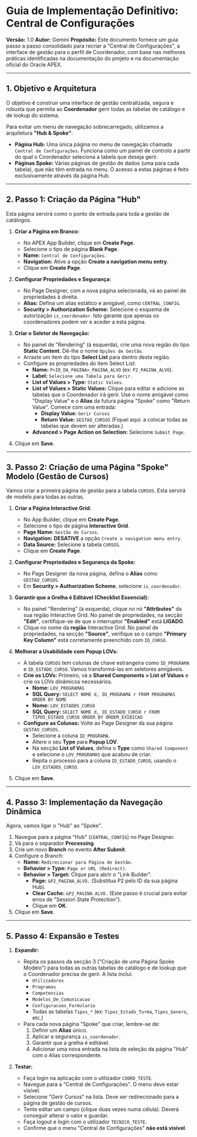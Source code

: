 # Guia de Implementação Definitivo: Central de Configurações

**Versão:** 1.0
**Autor:** Gemini
**Propósito:** Este documento fornece um guia passo a passo consolidado para recriar a "Central de Configurações", a interface de gestão para o perfil de Coordenador, com base nas melhores práticas identificadas na documentação do projeto e na documentação oficial do Oracle APEX.

---

## 1. Objetivo e Arquitetura

O objetivo é construir uma interface de gestão centralizada, segura e robusta que permita ao **Coordenador** gerir todas as tabelas de catálogo e de lookup do sistema.

Para evitar um menu de navegação sobrecarregado, utilizamos a arquitetura **"Hub & Spoke"**:

*   **Página Hub:** Uma única página no menu de navegação chamada `Central de Configurações`. Funciona como um painel de controlo a partir do qual o Coordenador seleciona a tabela que deseja gerir.
*   **Páginas Spoke:** Várias páginas de gestão de dados (uma para cada tabela), que não têm entrada no menu. O acesso a estas páginas é feito exclusivamente através da página Hub.

---

## 2. Passo 1: Criação da Página "Hub"

Esta página servirá como o ponto de entrada para toda a gestão de catálogos.

1.  **Criar a Página em Branco:**
    *   No APEX App Builder, clique em **Create Page**.
    *   Selecione o tipo de página **Blank Page**.
    *   **Name:** `Central de Configurações`.
    *   **Navigation:** Ative a opção **Create a navigation menu entry**.
    *   Clique em **Create Page**.

2.  **Configurar Propriedades e Segurança:**
    *   No Page Designer, com a nova página selecionada, vá ao painel de propriedades à direita.
    *   **Alias:** Defina um alias estático e amigável, como `CENTRAL_CONFIG`.
    *   **Security > Authorization Scheme:** Selecione o esquema de autorização `is_coordenador`. Isto garante que apenas os coordenadores podem ver e aceder a esta página.

3.  **Criar o Seletor de Navegação:**
    *   No painel de "Rendering" (à esquerda), crie uma nova região do tipo **Static Content**. Dê-lhe o nome `Opções de Gestão`.
    *   Arraste um item do tipo **Select List** para dentro desta região.
    *   Configure as propriedades do item Select List:
        *   **Name:** `P<ID_DA_PAGINA>_PAGINA_ALVO` (ex: `P2_PAGINA_ALVO`).
        *   **Label:** `Selecione uma Tabela para Gerir`.
        *   **List of Values > Type:** `Static Values`.
        *   **List of Values > Static Values:** Clique para editar e adicione as tabelas que o Coordenador irá gerir. Use o nome amigável como "Display Value" e o **Alias** da futura página "Spoke" como "Return Value". Comece com uma entrada:
            *   **Display Value:** `Gerir Cursos`
            *   **Return Value:** `GESTAO_CURSOS` (Fiquei aqui: a colocar todas as tabelas que devem ser alteradas.)
        *   **Advanced > Page Action on Selection:** Selecione `Submit Page`.

4.  Clique em **Save**.

---

## 3. Passo 2: Criação de uma Página "Spoke" Modelo (Gestão de Cursos)

Vamos criar a primeira página de gestão para a tabela `CURSOS`. Esta servirá de modelo para todas as outras.

1.  **Criar a Página Interactive Grid:**
    *   No App Builder, clique em **Create Page**.
    *   Selecione o tipo de página **Interactive Grid**.
    *   **Page Name:** `Gestão de Cursos`.
    *   **Navigation:** **DESATIVE** a opção `Create a navigation menu entry`.
    *   **Data Source:** Selecione a tabela `CURSOS`.
    *   Clique em **Create Page**.

2.  **Configurar Propriedades e Segurança da Spoke:**
    *   No Page Designer da nova página, defina o **Alias** como `GESTAO_CURSOS`.
    *   Em **Security > Authorization Scheme**, selecione `is_coordenador`.

3.  **Garantir que a Grelha é Editável (Checklist Essencial):**
    *   No painel "Rendering" (à esquerda), clique no nó **"Attributes"** da sua região Interactive Grid. No painel de propriedades, na secção **"Edit"**, certifique-se de que o interruptor **"Enabled"** está **LIGADO**.
    *   Clique no nome da **região** Interactive Grid. No painel de propriedades, na secção **"Source"**, verifique se o campo **"Primary Key Column"** está corretamente preenchido com `ID_CURSO`.

4.  **Melhorar a Usabilidade com Popup LOVs:**
    *   A tabela `CURSOS` tem colunas de chave estrangeira como `ID_PROGRAMA` e `ID_ESTADO_CURSO`. Vamos transformá-las em seletores amigáveis.
    *   **Crie os LOVs:** Primeiro, vá a **Shared Components > List of Values** e crie os LOVs dinâmicos necessários.
        *   **Nome:** `LOV_PROGRAMAS`
        *   **SQL Query:** `SELECT NOME d, ID_PROGRAMA r FROM PROGRAMAS ORDER BY NOME`
        *   **Nome:** `LOV_ESTADOS_CURSO`
        *   **SQL Query:** `SELECT NOME d, ID_ESTADO_CURSO r FROM TIPOS_ESTADO_CURSO ORDER BY ORDEM_EXIBICAO`
    *   **Configure as Colunas:** Volte ao Page Designer da sua página `GESTAO_CURSOS`.
        *   Selecione a coluna `ID_PROGRAMA`.
        *   Altere o seu **Type** para **Popup LOV**.
        *   Na secção **List of Values**, defina o **Type** como `Shared Component` e selecione o `LOV_PROGRAMAS` que acabou de criar.
        *   Repita o processo para a coluna `ID_ESTADO_CURSO`, usando o `LOV_ESTADOS_CURSO`.

5.  Clique em **Save**.

---

## 4. Passo 3: Implementação da Navegação Dinâmica

Agora, vamos ligar o "Hub" ao "Spoke".

1.  Navegue para a página "Hub" (`CENTRAL_CONFIG`) no Page Designer.
2.  Vá para o separador **Processing**.
3.  Crie um novo **Branch** no evento **After Submit**.
4.  Configure o Branch:
    *   **Name:** `Redirecionar para Página de Gestão`.
    *   **Behavior > Type:** `Page or URL (Redirect)`.
    *   **Behavior > Target:** Clique para abrir o "Link Builder".
        *   **Page:** `&P2_PAGINA_ALVO.` (Substitua P2 pelo ID da sua página Hub).
        *   **Clear Cache:** `&P2_PAGINA_ALVO.` (Este passo é crucial para evitar erros de "Session State Protection").
        *   Clique em **OK**.
5.  Clique em **Save**.

---

## 5. Passo 4: Expansão e Testes

1.  **Expandir:**
    *   Repita os passos da secção 3 ("Criação de uma Página Spoke Modelo") para todas as outras tabelas de catálogo e de lookup que o Coordenador precisa de gerir. A lista inclui:
        *   `Utilizadores`
        *   `Programas`
        *   `Competencias`
        *   `Modelos_De_Comunicacao`
        *   `Configuracoes_Formulario`
        *   Todas as tabelas `Tipos_*` (ex: `Tipos_Estado_Turma`, `Tipos_Genero`, etc.)
    *   Para cada nova página "Spoke" que criar, lembre-se de:
        1.  Definir um **Alias** único.
        2.  Aplicar a segurança `is_coordenador`.
        3.  Garantir que a grelha é editável.
        4.  Adicionar uma nova entrada na lista de seleção da página "Hub" com o Alias correspondente.

2.  **Testar:**
    *   Faça login na aplicação com o utilizador `COORD_TESTE`.
    *   Navegue para a "Central de Configurações". O menu deve estar visível.
    *   Selecione "Gerir Cursos" na lista. Deve ser redirecionado para a página de gestão de cursos.
    *   Tente editar um campo (clique duas vezes numa célula). Deverá conseguir alterar o valor e guardar.
    *   Faça logout e login com o utilizador `TECNICO_TESTE`.
    *   Confirme que o menu "Central de Configurações" **não está visível**.
